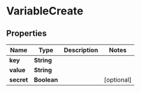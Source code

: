 

# VariableCreate


## Properties

| Name | Type | Description | Notes |
|------------ | ------------- | ------------- | -------------|
|**key** | **String** |  |  |
|**value** | **String** |  |  |
|**secret** | **Boolean** |  |  [optional] |



